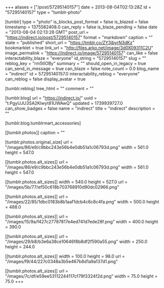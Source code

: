 +++
aliases = ["/post/57295140157"]
date = 2013-08-04T02:13:28Z
id = "57295140157"
type = "tumblr-photo"

[tumblr]
type = "photo"
is_blocks_post_format = false
is_blazed = false
timestamp = 1375582408.0
can_reply = false
is_blaze_pending = false
date = "2013-08-04 02:13:28 GMT"
post_url = "https://indirect.io/post/57295140157"
format = "markdown"
caption = ""
state = "published"
short_url = "https://tmblr.co/ZY3jbyrN3dKz"
bookmarklet = true
link_url = "http://files.arko.net/image/3d0X09311C2U"
image_permalink = "https://indirect.io/image/57295140157"
can_like = false
interactability_blaze = "everyone"
id_string = "57295140157"
slug = ""
reblog_key = "rm5tIOBy"
summary = ""
should_open_in_legacy = true
can_send_in_message = true
can_blaze = false
note_count = 0.0
blog_name = "indirect"
id = 57295140157.0
interactability_reblog = "everyone"
can_reblog = false
display_avatar = true

[tumblr.reblog]
tree_html = ""
comment = ""

[tumblr.blog]
url = "https://indirect.io/"
uuid = "t:PgyUJU3SA2Klwyt81UWAwQ"
updated = 1739939727.0
can_show_badges = false
name = "indirect"
title = "indirect"
description = ""

[tumblr.blog.tumblrmart_accessories]

[[tumblr.photos]]
caption = ""

[tumblr.photos.original_size]
url = "/images/86/e9/c9bbc243e56b4e0db51a1c06793d.png"
width = 561.0
height = 547.0

[[tumblr.photos.alt_sizes]]
url = "/images/86/e9/c9bbc243e56b4e0db51a1c06793d.png"
width = 561.0
height = 547.0

[[tumblr.photos.alt_sizes]]
width = 540.0
height = 527.0
url = "/images/5b/77/ef50c618b703768910d90dc02966.png"

[[tumblr.photos.alt_sizes]]
url = "/images/22/85/1dbc0183b8b1aaf1dcb4c6c8c4fa.png"
width = 500.0
height = 488.0

[[tumblr.photos.alt_sizes]]
url = "/images/15/9a/f427c27787817e4ed741d7ede28f.png"
width = 400.0
height = 390.0

[[tumblr.photos.alt_sizes]]
url = "/images/29/b8/b3e6a38ce10646f8b8df2f590a55.png"
width = 250.0
height = 244.0

[[tumblr.photos.alt_sizes]]
width = 100.0
height = 98.0
url = "/images/f9/44/227c0348a3b5e467b8d1a9a137d1.png"

[[tumblr.photos.alt_sizes]]
url = "/images/7c/df/e59ee53112244117cf79f3324f2d.png"
width = 75.0
height = 75.0
+++

